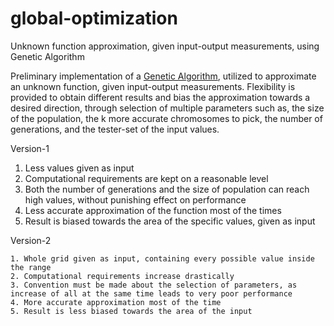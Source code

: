 # global-optimization
Unknown function approximation, given input-output measurements, using Genetic Algorithm 

Preliminary implementation of a [Genetic Algorithm](https://www.geeksforgeeks.org/genetic-algorithms/), utilized to approximate an unknown function, given 
input-output measurements. Flexibility is provided to obtain different results and bias the approximation towards a desired direction, through selection of
multiple parameters such as, the size of the population, the k more accurate chromosomes to pick, the number of generations, and the tester-set of the input 
values.

Version-1

1. Less values given as input
2. Computational requirements are kept on a reasonable level
3. Both the number of generations and the size of population can reach high values, without punishing effect on performance
4. Less accurate approximation of the function most of the times
5. Result is biased towards the area of the specific values, given as input


Version-2
```
1. Whole grid given as input, containing every possible value inside the range
2. Computational requirements increase drastically
3. Convention must be made about the selection of parameters, as increase of all at the same time leads to very poor performance
4. More accurate approximation most of the time
5. Result is less biased towards the area of the input
```
